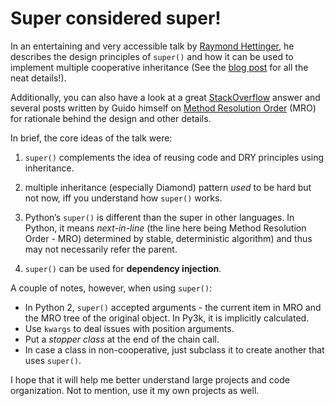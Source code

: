 # Super considered super!

In an entertaining and very accessible talk by [Raymond
Hettinger](https://twitter.com/raymondh), he describes the design principles of
`super()` and how it can be used to implement multiple cooperative
inheritance (See the [blog
post](https://rhettinger.wordpress.com/2011/05/26/super-considered-super/) for
all the neat details!).

Additionally, you can also have a look at a great
[StackOverflow](http://stackoverflow.com/questions/3277367/how-does-pythons-super-work-with-multiple-inheritance)
answer and several posts written by Guido himself on [Method Resolution
Order](http://python-history.blogspot.com/2010/06/method-resolution-order.html)
(MRO) for rationale behind the design and other details.

In brief, the core ideas of the talk were:

1. `super()` complements the idea of reusing code and DRY principles using
   inheritance. 

2. multiple inheritance (especially Diamond) pattern *used* to be hard but not
   now, iff you understand how `super()` works.

3. Python’s `super()` is different than the super in other languages. In Python,
   it means *next-in-line* (the line here being Method Resolution Order - MRO)
   determined by stable, deterministic algorithm) and thus may not necessarily
   refer the parent.

4. `super()` can be used for **dependency injection**.

A couple of notes, however, when using `super()`:

* In Python 2, `super()` accepted arguments - the current item in MRO and the
    MRO tree of the original object. In Py3k, it is implicitly calculated.
* Use `kwargs` to deal issues with position arguments.
* Put a *stopper class* at the end of the chain call.
* In case a class in non-cooperative, just subclass it to create another that
    uses `super()`.

I hope that it will help me better understand large projects and code
organization. Not to mention, use it my own projects as well.
